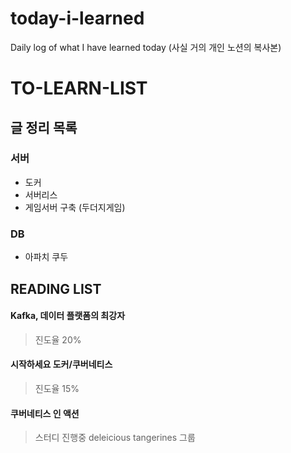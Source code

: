 # today-i-learned
Daily log of what I have learned today
(사실 거의 개인 노션의 복사본)



# TO-LEARN-LIST
## 글 정리 목록
### 서버
- 도커
- 서버리스
- 게임서버 구축 (두더지게임)

### DB
- 아파치 쿠두

## READING LIST

#### Kafka, 데이터 플랫폼의 최강자
> 진도율 20%
#### 시작하세요 도커/쿠버네티스
> 진도율 15%
#### 쿠버네티스 인 액션
> 스터디 진행중 deleicious tangerines 그룹

